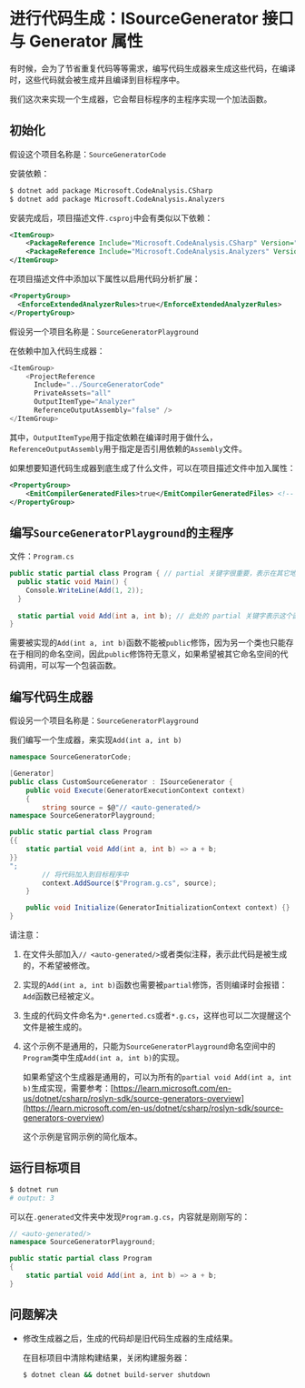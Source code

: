 # 进行代码生成：ISourceGenerator 接口与 Generator 属性
<p id="t7neeqRiZaBgB3TWnpyLJj">

有时候，会为了节省重复代码等等需求，编写代码生成器来生成这些代码，在编译时，这些代码就会被生成并且编译到目标程序中。

</p>


<p id="5g62NrUG2hX9bRx2gs7adZ">

我们这次来实现一个生成器，它会帮目标程序的主程序实现一个加法函数。

</p>


<p id="qgyU23NjNdieW9etBbKs6r">

## 初始化

</p>


<p id="XLATdxWZBHXtfZBn3EJFU">

假设这个项目名称是：`SourceGeneratorCode`

</p>


<p id="x2Y2UeWXrwuR5qJJePjp2t">

安装依赖：

</p>


<p id="7C6KNSsgs4F29cTbmJcfbM">

```Bash
$ dotnet add package Microsoft.CodeAnalysis.CSharp
$ dotnet add package Microsoft.CodeAnalysis.Analyzers
```


</p>


<p id="waEniUdwvmVLzSee1cLk3n">

安装完成后，项目描述文件`.csproj`中会有类似以下依赖：

</p>


<p id="vWQ5TumjPp2MMkhoQ6aoQK">

```XML
<ItemGroup>
    <PackageReference Include="Microsoft.CodeAnalysis.CSharp" Version="4.8.0" PrivateAssets="all" />
    <PackageReference Include="Microsoft.CodeAnalysis.Analyzers" Version="3.3.4" PrivateAssets="all" />
</ItemGroup>
```


</p>


<p id="obggNgPVaCcJgc2bxB9jsp">

在项目描述文件中添加以下属性以启用代码分析扩展：

</p>


<p id="k54RUNLtYWLWcE1VsxtbqF">

```XML
<PropertyGroup>
  <EnforceExtendedAnalyzerRules>true</EnforceExtendedAnalyzerRules>
</PropertyGroup>
```


</p>


<p id="gGTxqCzCZwFE8oKnrabh6e">

假设另一个项目名称是：`SourceGeneratorPlayground`

</p>


<p id="71UshxbuWVAg88ads8xAV9">

在依赖中加入代码生成器：

</p>


<p id="iLWirwj5uJAy1K6uqgneTN">

```C#
<ItemGroup>
    <ProjectReference 
      Include="../SourceGeneratorCode" 
      PrivateAssets="all"
      OutputItemType="Analyzer"
      ReferenceOutputAssembly="false" />
</ItemGroup>
```


</p>


<p id="9UN8ceA2xfcZz53NrxEMyz">

其中，`OutputItemType`用于指定依赖在编译时用于做什么，`ReferenceOutputAssembly`用于指定是否引用依赖的`Assembly`文件。

</p>


<p id="iAnCToakByaJ2QMBZh9H1M">

如果想要知道代码生成器到底生成了什么文件，可以在项目描述文件中加入属性：

</p>


<p id="gfWoQz9UdmTyv6BrtT264s">

```XML
<PropertyGroup>
    <EmitCompilerGeneratedFiles>true</EmitCompilerGeneratedFiles> <!-- 告诉编译器把生成的代码写入文件 -->
</PropertyGroup>
```


</p>


<p id="25vqE3MLEymFNyozAHauug">

## 编写`SourceGeneratorPlayground`的主程序

</p>


<p id="7jjHyfVdatFY3h5VXM2uCf">

文件：`Program.cs`

</p>


<p id="qLgeoBGoXmebe9Wx9LCfqu">

```C#
public static partial class Program { // partial 关键字很重要，表示在其它地方也有这个类的内容，有了这个关键字之后，生成的代码就可以在这个文件中使用
  public static void Main() {
    Console.WriteLine(Add(1, 2));
  }
  
  static partial void Add(int a, int b); // 此处的 partial 关键字表示这个函数会在其它文件中被实现
}
```


</p>


<p id="6S9mz4TajCosWsYEqV7sjD">

需要被实现的`Add(int a, int b)`函数不能被`public`修饰，因为另一个类也只能存在于相同的命名空间，因此`public`修饰符无意义，如果希望被其它命名空间的代码调用，可以写一个包装函数。

</p>


<p id="s41fqbtVQWYXa78VBgGPYw">

## 编写代码生成器

</p>


<p id="7pxb5YAN6EniNzBk1PTwoc">

假设另一个项目名称是：`SourceGeneratorPlayground`

</p>


<p id="dNmtwaZbfrUJ9wQKkpc4xY">

我们编写一个生成器，来实现`Add(int a, int b)`

</p>


<p id="hZ6eWZ3obc6vkHQJ7MdAoM">

```C#
namespace SourceGeneratorCode;

[Generator]
public class CustomSourceGenerator : ISourceGenerator {
    public void Execute(GeneratorExecutionContext context)
    {
        string source = $@"// <auto-generated/>
namespace SourceGeneratorPlayground;

public static partial class Program
{{
    static partial void Add(int a, int b) => a + b;
}}
";
        // 将代码加入到目标程序中
        context.AddSource($"Program.g.cs", source);
    }

    public void Initialize(GeneratorInitializationContext context) {}
}
```


</p>


<p id="7KcYWohou6ptPwFok9ecsb">

请注意：

</p>


1. 在文件头部加入`// <auto-generated/>`或者类似注释，表示此代码是被生成的，不希望被修改。


1. 实现的`Add(int a, int b)`函数也需要被`partial`修饰，否则编译时会报错：`Add`函数已经被定义。


1. 生成的代码文件命名为`*.generted.cs`或者`*.g.cs`，这样也可以二次提醒这个文件是被生成的。






1. 这个示例不是通用的，只能为`SourceGeneratorPlayground`命名空间中的`Program`类中生成`Add(int a, int b)`的实现。
	<p id="tXbUJu3jRWeMoReij7af5D">
	
	如果希望这个生成器是通用的，可以为所有的`partial void Add(int a, int b)`生成实现，需要参考：[https://learn.microsoft.com/en-us/dotnet/csharp/roslyn-sdk/source-generators-overview](<https://learn.microsoft.com/en-us/dotnet/csharp/roslyn-sdk/source-generators-overview>)
	
	</p>
	<p id="eWdrTxqeKzVQekH18hCNWb">
	
	这个示例是官网示例的简化版本。
	
	</p>


<p id="xrNuyqPR1n6NYLAZC1YdxC">

## 运行目标项目

</p>


<p id="qhUCzWJt9YuJ4ZuLiUjVic">

```Bash
$ dotnet run
# output: 3
```


</p>


<p id="tEqF6eroLqYQZc34pVtMAK">

可以在`.generated`文件夹中发现`Program.g.cs`，内容就是刚刚写的：

</p>


<p id="wDU7n7jcDSwmM3bKintjza">

```C#
// <auto-generated/>
namespace SourceGeneratorPlayground;

public static partial class Program
{
    static partial void Add(int a, int b) => a + b;
}
```


</p>


<p id="w6XDp5x1nsL2ZmJZiUHhjC">

## 问题解决

</p>






- 修改生成器之后，生成的代码却是旧代码生成器的生成结果。
	<p id="rKSA9VzK1uDe6Q2MdJVjKu">
	
	在目标项目中清除构建结果，关闭构建服务器：
	
	</p>
	<p id="auhwJ3FyDt6ANvZgVKFMdr">
	
	```Bash
	$ dotnet clean && dotnet build-server shutdown
	```
	
	
	</p>


